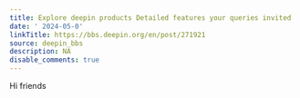 ```yaml
---
title: Explore deepin products Detailed features your queries invited
date: ' 2024-05-0'
linkTitle: https://bbs.deepin.org/en/post/271921
source: deepin_bbs
description: NA
disable_comments: true
---
```

Hi friends
